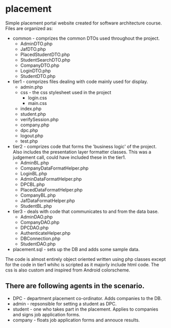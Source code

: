 # placement
Simple placement portal website created for software architecture course.
Files are organized as:
* common - comprizes the common DTOs used throughout the project.
  * AdminDTO.php
  * JafDTO.php
  * PlacedStudentDTO.php
  * StudentSearchDTO.php
  * CompanyDTO.php
  * LoginDTO.php
  * StudentDTO.php
* tier1 - comprizes files dealing with code mainly used for display.
  * admin.php
  * css - the css stylesheet used in the project
    * login.css
    * main.css
  * index.php
  * student.php
  * verifySession.php
  * company.php
  * dpc.php
  * logout.php
  * test.php
* tier2 - comprizes code that forms the 'business logic' of the project. Also includes the presentation layer formatter classes. This was a judgement call, could have included these in the tier1.
  * AdminBL.php
  * CompanyDataFormatHelper.php
  * LoginBL.php
  * AdminDataFormatHelper.php
  * DPCBL.php
  * PlacedDataFormatHelper.php
  * CompanyBL.php
  * JafDataFormatHelper.php
  * StudentBL.php
* tier3 - deals with code that communicates to and from the data base.
  * AdminDAO.php
  * CompanyDAO.php
  * DPCDAO.php
  * AuthenticateHelper.php
  * DBConnection.php
  * StudentDAO.php
* placement.sql - sets up the DB and adds some sample data.
  
The code is almost entirely object oriented written using php classes except for the code in tier1 whihc is scripted as it majorly include html code.
The css is also custom and inspired from Android colorscheme.

## There are following agents in the scenario.
  * DPC - department placement co-ordinator. Adds companies to the DB.
  * admin - repsonsible for setting a student as DPC.
  * student - one who takes part in the placement. Applies to companies and signs job application forms.
  * company - floats job application forms and annouce results.
